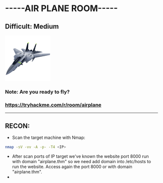 # -----AIR PLANE ROOM----- #
## Difficult: Medium

   ![alt text](image.png)

### Note: Are you ready to fly?

### https://tryhackme.com/r/room/airplane

--------------------------------------------
## RECON: ##

+ Scan the target machine with Nmap:

```bash
nmap -sV -vv -A -p- -T4 <IP>

```

+ After scan ports of IP target we've known the website port 8000 run with domain "airplane.thm" so we need add domain into /etc/hosts to run the website. Access again the <IP> port 8000 or with domain "airplane.thm". 
+ 




